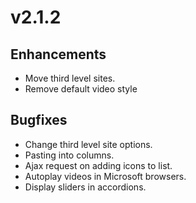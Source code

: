 # v2.1.2

## Enhancements

* Move third level sites.
* Remove default video style

## Bugfixes

* Change third level site options.
* Pasting into columns.
* Ajax request on adding icons to list.
* Autoplay videos in Microsoft browsers.
* Display sliders in accordions.